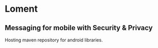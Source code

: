 # Loment
## Messaging for mobile with Security & Privacy

Hosting maven repository for android libraries.
